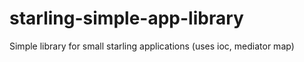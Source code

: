 starling-simple-app-library
===========================

Simple library for small starling applications (uses ioc, mediator map)
